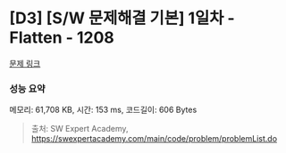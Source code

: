 # [D3] [S/W 문제해결 기본] 1일차 - Flatten - 1208 

[문제 링크](https://swexpertacademy.com/main/code/problem/problemDetail.do?contestProbId=AV139KOaABgCFAYh) 

### 성능 요약

메모리: 61,708 KB, 시간: 153 ms, 코드길이: 606 Bytes



> 출처: SW Expert Academy, https://swexpertacademy.com/main/code/problem/problemList.do